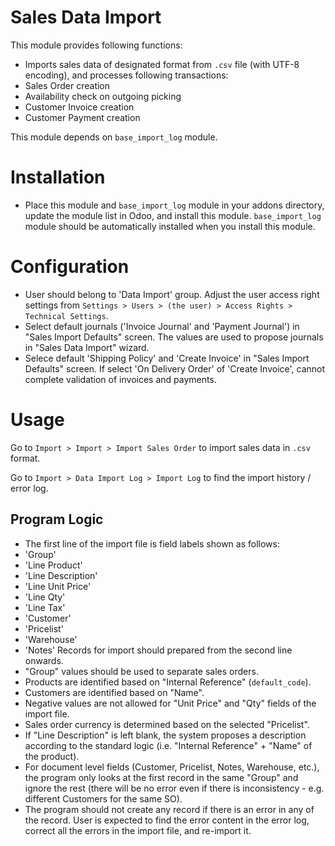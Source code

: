 Sales Data Import
====================

This module provides following functions:

* Imports sales data of designated format from `.csv` file (with UTF-8 encoding), and processes following transactions:
 * Sales Order creation
 * Availability check on outgoing picking
 * Customer Invoice creation
 * Customer Payment creation
 
This module depends on `base_import_log` module.
 

Installation
============

* Place this module and `base_import_log` module in your addons directory, update the module list in Odoo, and install this module.  `base_import_log` module should be automatically installed when you install this module. 


Configuration
=============

* User should belong to 'Data Import' group.  Adjust the user access right settings from `Settings > Users > (the user) > Access Rights > Technical Settings`.
* Select default journals ('Invoice Journal' and 'Payment Journal') in "Sales Import Defaults" screen.  The values are used to propose journals in "Sales Data Import" wizard.
* Selece default 'Shipping Policy' and 'Create Invoice' in "Sales Import Defaults" screen.  If select 'On Delivery Order' of 'Create Invoice', cannot complete validation of invoices and payments. 


Usage
=====

Go to `Import > Import > Import Sales Order` to import sales data in `.csv` format.

Go to `Import > Data Import Log > Import Log` to find the import history / error log.


Program Logic
-------------

* The first line of the import file is field labels shown as follows:
 * 'Group'
 * 'Line Product'
 * 'Line Description'
 * 'Line Unit Price'
 * 'Line Qty'
 * 'Line Tax'
 * 'Customer'
 * 'Pricelist'
 * 'Warehouse'
 * 'Notes'
  Records for import should prepared from the second line onwards.
* "Group" values should be used to separate sales orders.
* Products are identified based on "Internal Reference" (`default_code`).
* Customers are identified based on "Name".
* Negative values are not allowed for "Unit Price" and "Qty" fields of the import file.
* Sales order currency is determined based on the selected "Pricelist".
* If "Line Description" is left blank, the system proposes a description according to the standard logic (i.e. "Internal Reference" + "Name" of the product).
* For document level fields (Customer, Pricelist, Notes, Warehouse, etc.), the program only looks at the first record in the same "Group" and ignore the rest (there will be no error even if there is inconsistency - e.g. different Customers for the same SO).
* The program should not create any record if there is an error in any of the record.  User is expected to find the error content in the error log, correct all the errors in the import file, and re-import it.
